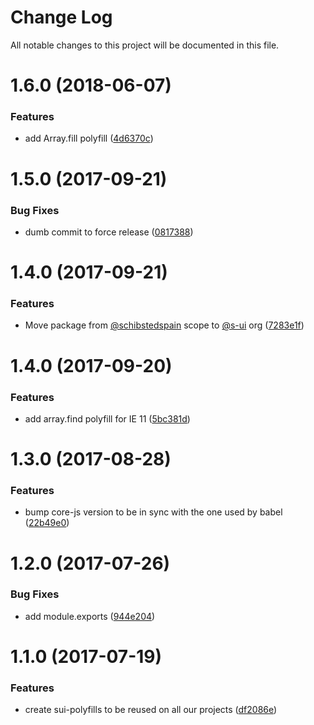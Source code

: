 # Change Log

All notable changes to this project will be documented in this file.

<a name="1.6.0"></a>
# 1.6.0 (2018-06-07)


### Features

* add Array.fill polyfill ([4d6370c](https://github.com/SUI-Components/sui/commit/4d6370c))



<a name="1.5.0"></a>
# 1.5.0 (2017-09-21)


### Bug Fixes

* dumb commit to force release ([0817388](https://github.com/SUI-Components/sui/commit/0817388))



<a name="1.4.0"></a>
# 1.4.0 (2017-09-21)


### Features

* Move package from [@schibstedspain](https://github.com/schibstedspain) scope to [@s-ui](https://github.com/s-ui) org ([7283e1f](https://github.com/SUI-Components/sui/commit/7283e1f))



<a name="1.4.0"></a>
# 1.4.0 (2017-09-20)


### Features

* add array.find polyfill for IE 11 ([5bc381d](https://github.com/SUI-Components/sui/commit/5bc381d))



<a name="1.3.0"></a>
# 1.3.0 (2017-08-28)


### Features

* bump core-js version to be in sync with the one used by babel ([22b49e0](https://github.com/SUI-Components/sui/commit/22b49e0))



<a name="1.2.0"></a>
# 1.2.0 (2017-07-26)


### Bug Fixes

* add module.exports ([944e204](https://github.com/SUI-Components/sui/commit/944e204))



<a name="1.1.0"></a>
# 1.1.0 (2017-07-19)


### Features

* create sui-polyfills to be reused on all our projects ([df2086e](https://github.com/SUI-Components/sui/commit/df2086e))



